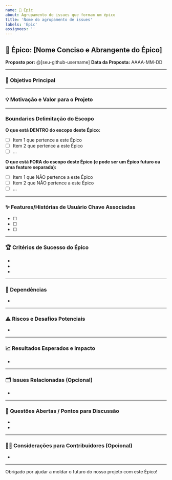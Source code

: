 ```yaml
---
name: 🚀 Epic
about: Agrupamento de issues que formam um épico
title: 'Nome do agrupamento de issues'
labels: 'Epic'
assignees: ''
---
```


## 🌟 Épico: [Nome Conciso e Abrangente do Épico]

**Proposto por:** @[seu-github-username]
**Data da Proposta:** AAAA-MM-DD

---

### 🎯 Objetivo Principal

---

### 💡 Motivação e Valor para o Projeto

---

###  Boundaries Delimitação do Escopo

**O que está DENTRO do escopo deste Épico:**
* [ ] Item 1 que pertence a este Épico
* [ ] Item 2 que pertence a este Épico
* [ ] ...

**O que está FORA do escopo deste Épico (e pode ser um Épico futuro ou uma feature separada):**
* [ ] Item 1 que NÃO pertence a este Épico
* [ ] Item 2 que NÃO pertence a este Épico
* [ ] ...

---

### ✨ Features/Histórias de Usuário Chave Associadas

* [ ]
* [ ]
* [ ]

---

### 🏆 Critérios de Sucesso do Épico

*
*
*

---

### 🔗 Dependências

*

---

### ⚠️ Riscos e Desafios Potenciais

*

---

### 📈 Resultados Esperados e Impacto

*

---

### 🗂️ Issues Relacionadas (Opcional)

*

---

### 🤔 Questões Abertas / Pontos para Discussão

*
*

---

### 🙋‍♀️ Considerações para Contribuidores (Opcional)

*

---

Obrigado por ajudar a moldar o futuro do nosso projeto com este Épico!

